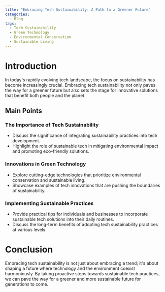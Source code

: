 ```yaml
---
title: "Embracing Tech Sustainability: A Path to a Greener Future"
categories:
  - Blog
tags:
  - Tech Sustainability
  - Green Technology
  - Environmental Conservation
  - Sustainable Living
---
```


# Introduction
In today's rapidly evolving tech landscape, the focus on sustainability has become increasingly crucial. Embracing tech sustainability not only paves the way for a greener future but also sets the stage for innovative solutions that benefit both people and the planet.

## Main Points
### The Importance of Tech Sustainability
- Discuss the significance of integrating sustainability practices into tech development.
- Highlight the role of sustainable tech in mitigating environmental impact and promoting eco-friendly solutions.

### Innovations in Green Technology
- Explore cutting-edge technologies that prioritize environmental conservation and sustainable living.
- Showcase examples of tech innovations that are pushing the boundaries of sustainability.

### Implementing Sustainable Practices
- Provide practical tips for individuals and businesses to incorporate sustainable tech solutions into their daily routines.
- Discuss the long-term benefits of adopting tech sustainability practices at various levels.

# Conclusion
Embracing tech sustainability is not just about embracing a trend; it's about shaping a future where technology and the environment coexist harmoniously. By taking proactive steps towards sustainable tech practices, we can pave the way for a greener and more sustainable future for generations to come.